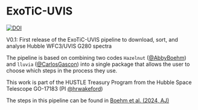 # ExoTiC-UVIS
[![DOI](https://zenodo.org/badge/DOI/10.5281/zenodo.14502066.svg)](https://doi.org/10.5281/zenodo.14502066)

V0.1: First release of the ExoTiC-UVIS pipeline to download, sort, and analyse Hubble WFC3/UVIS G280 spectra

The pipeline is based on combining two codes ``Hazelnut`` ([@AbbyBoehm](https://github.com/AbbyBoehm)) and ``lluvia`` ([@CarlosGascon](https://github.com/CarlosGascon)) into a single package that allows the user to choose which steps in the process they use.

This work is part of the HUSTLE Treasury Program from the Hubble Space Telescope GO-17183 (PI [@hrwakeford](https://github.com/hrwakeford))

The steps in this pipeline can be found in [Boehm et al. (2024, AJ)](https://ui.adsabs.harvard.edu/abs/2025AJ....169...23B/abstract)
